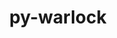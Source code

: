 ---
title: "py-warlock"
layout: cache
categories: [package, develop-2024-01-21]
meta: {"versions": ["1.3.3"], "compilers": ["gcc@=11.4.0", "gcc@=9.4.0", "oneapi@=2023.2.0"], "oss": ["ubuntu20.04", "ubuntu22.04"], "platforms": ["linux"], "targets": ["aarch64", "neoverse_v1", "ppc64le", "x86_64_v3"], "stacks": ["e4s", "e4s-aarch64", "e4s-neoverse_v1", "e4s-oneapi", "e4s-power", "root"], "num_specs": 5, "num_specs_by_stack": {"e4s-neoverse_v1": 1, "root": 5, "e4s-power": 1, "e4s": 1, "e4s-oneapi": 1, "e4s-aarch64": 1}}
spec_details: [{"hash": "pui4pinlo72alittbq2a5pzsykxcby5r", "compiler": "gcc@=11.4.0", "versions": ["1.3.3"], "os": "ubuntu20.04", "platform": "linux", "target": "neoverse_v1", "variants": ["build_system=python_pip"], "stacks": ["e4s-neoverse_v1", "root"], "size": "-", "tarball": "https://binaries.spack.io/releases/develop-2024-01-21/build_cache/linux-ubuntu20.04-neoverse_v1/gcc-11.4.0/py-warlock-1.3.3/linux-ubuntu20.04-neoverse_v1-gcc-11.4.0-py-warlock-1.3.3-pui4pinlo72alittbq2a5pzsykxcby5r.spack"}, {"hash": "tniatrlwxizwrkzparlz5mwvznqdec6b", "compiler": "gcc@=9.4.0", "versions": ["1.3.3"], "os": "ubuntu20.04", "platform": "linux", "target": "ppc64le", "variants": ["build_system=python_pip"], "stacks": ["root", "e4s-power"], "size": "-", "tarball": "https://binaries.spack.io/releases/develop-2024-01-21/build_cache/linux-ubuntu20.04-ppc64le/gcc-9.4.0/py-warlock-1.3.3/linux-ubuntu20.04-ppc64le-gcc-9.4.0-py-warlock-1.3.3-tniatrlwxizwrkzparlz5mwvznqdec6b.spack"}, {"hash": "gvlhkkqjyyjplmfkilgzv4f544rwnn6o", "compiler": "gcc@=11.4.0", "versions": ["1.3.3"], "os": "ubuntu20.04", "platform": "linux", "target": "x86_64_v3", "variants": ["build_system=python_pip"], "stacks": ["e4s", "root"], "size": "-", "tarball": "https://binaries.spack.io/releases/develop-2024-01-21/build_cache/linux-ubuntu20.04-x86_64_v3/gcc-11.4.0/py-warlock-1.3.3/linux-ubuntu20.04-x86_64_v3-gcc-11.4.0-py-warlock-1.3.3-gvlhkkqjyyjplmfkilgzv4f544rwnn6o.spack"}, {"hash": "2n6fq5hmyqiajpuj74oupyn2xlyqxgzf", "compiler": "oneapi@=2023.2.0", "versions": ["1.3.3"], "os": "ubuntu20.04", "platform": "linux", "target": "x86_64_v3", "variants": ["build_system=python_pip"], "stacks": ["root", "e4s-oneapi"], "size": "-", "tarball": "https://binaries.spack.io/releases/develop-2024-01-21/build_cache/linux-ubuntu20.04-x86_64_v3/oneapi-2023.2.0/py-warlock-1.3.3/linux-ubuntu20.04-x86_64_v3-oneapi-2023.2.0-py-warlock-1.3.3-2n6fq5hmyqiajpuj74oupyn2xlyqxgzf.spack"}, {"hash": "u3e3xfykwchiralfe3xjs3xvnvxnmpaf", "compiler": "gcc@=11.4.0", "versions": ["1.3.3"], "os": "ubuntu22.04", "platform": "linux", "target": "aarch64", "variants": ["build_system=python_pip"], "stacks": ["root", "e4s-aarch64"], "size": "-", "tarball": "https://binaries.spack.io/releases/develop-2024-01-21/build_cache/linux-ubuntu22.04-aarch64/gcc-11.4.0/py-warlock-1.3.3/linux-ubuntu22.04-aarch64-gcc-11.4.0-py-warlock-1.3.3-u3e3xfykwchiralfe3xjs3xvnvxnmpaf.spack"}]
---
